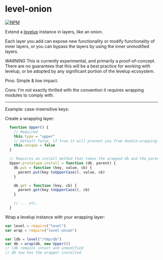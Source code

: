 level-onion
===========

[![NPM](https://nodei.co/npm/level-onion.png)](https://nodei.co/npm/level-onion/)

Extend a [levelup](http://npm.im/levelup) instance in layers, like an onion.

Each layer you add can expose new functionality or modify functionality of inner layers, or you can bypass the layers by using the inner unmodified layers.

_WARNING_ This is currently experimental, and primarily a proof-of-concept. There are no guarantees that this will be a best practice for working with levelup, or be adopted by any significant portion of the levelup ecosystem.

Pros: Simple & low impact.

Cons: I'm not exactly thrilled with the convention it requires wrapping modules to comply with.

---

Example: case-insensitive keys:

Create a wrapping layer:

```javascript
  function Upper() {
    // Required
    this.type = "upper"
    // Default false, if true it will prevent you from double-wrapping with this wrapper.
    this.unique = false
  }

  // Requires an install method that takes the wrapped db and the parent it is wrapping
  Upper.prototype.install = function (db, parent) {
    db.put = function (key, value, cb) {
      parent.put(key.toUpperCase(), value, cb)
    }

    db.get = function (key, cb) {
      parent.get(key.toUpperCase(), cb)
    }

    // ... etc.
  }
```

Wrap a levelup instance with your wrapping layer:

```javascript
var level = require("level")
var wrap = require("level-onion")

var ldb = level("/tmp/db")
var db = wrap(db, new Upper())
// ldb remains intact and unmodified
// db now has the wrapper installed
```
